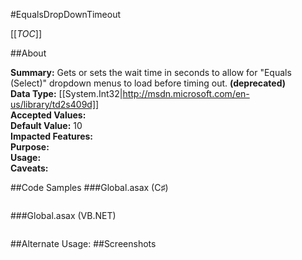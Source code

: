 #EqualsDropDownTimeout

[[_TOC_]]

##About

**Summary:**  Gets or sets the wait time in seconds to allow for "Equals (Select)" dropdown menus to load before timing out. **(deprecated)**  
**Data Type:** [[System.Int32|http://msdn.microsoft.com/en-us/library/td2s409d]]  
**Accepted Values:**   
**Default Value:** 10  
**Impacted Features:**   
**Purpose:**   
**Usage:**   
**Caveats:**   

##Code Samples
###Global.asax (C♯)

```csharp
```

###Global.asax (VB.NET)

```visualbasic
```
##Alternate Usage: 
##Screenshots
